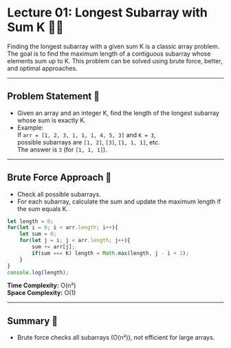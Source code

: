 # Lecture 01: Longest Subarray with Sum K 🧮➕

Finding the longest subarray with a given sum K is a classic array problem. The goal is to find the maximum length of a contiguous subarray whose elements sum up to K. This problem can be solved using brute force, better, and optimal approaches.

---

## Problem Statement 🤔

- Given an array and an integer K, find the length of the longest subarray whose sum is exactly K.
- Example:  
  If `arr = [1, 2, 3, 1, 1, 1, 4, 5, 3]` and `K = 3`,  
  possible subarrays are `[1, 2]`, `[3]`, `[1, 1, 1]`, etc.  
  The answer is `3` (for `[1, 1, 1]`).

---

## Brute Force Approach 🐢

- Check all possible subarrays.
- For each subarray, calculate the sum and update the maximum length if the sum equals K.

```javascript
let length = 0;
for(let i = 0; i < arr.length; i++){
    let sum = 0;
    for(let j = i; j < arr.length; j++){
        sum += arr[j];
        if(sum === K) length = Math.max(length, j - i + 1);
    }
}
console.log(length);
```
**Time Complexity:** O(n²)  
**Space Complexity:** O(1)

---

## Summary 🎉

- Brute force checks all subarrays (O(n²)), not efficient for large arrays.
